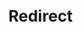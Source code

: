 ﻿---
layout: src/layouts/Redirect.astro
title: Redirect
redirect: /docs/runbooks/runbook-examples/emergency/monitor-failover-dns
pubDate:  2023-01-01
navSearch: false
navSitemap: false
navMenu: false
---
